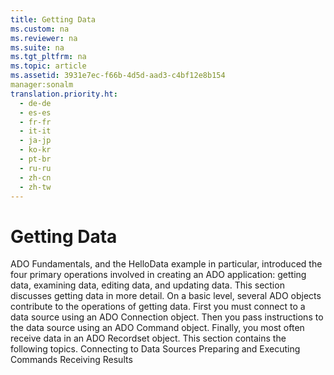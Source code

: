 ```yaml
---
title: Getting Data
ms.custom: na
ms.reviewer: na
ms.suite: na
ms.tgt_pltfrm: na
ms.topic: article
ms.assetid: 3931e7ec-f66b-4d5d-aad3-c4bf12e8b154
manager:sonalm
translation.priority.ht: 
  - de-de
  - es-es
  - fr-fr
  - it-it
  - ja-jp
  - ko-kr
  - pt-br
  - ru-ru
  - zh-cn
  - zh-tw
---
```

# Getting Data
<?xml version="1.0" encoding="utf-8"?>
<developerReferenceWithoutSyntaxDocument xmlns="http://ddue.schemas.microsoft.com/authoring/2003/5" xmlns:xlink="http://www.w3.org/1999/xlink" xmlns:xsi="http://www.w3.org/2001/XMLSchema-instance" xsi:schemaLocation="http://ddue.schemas.microsoft.com/authoring/2003/5 http://dduestorage.blob.core.windows.net/ddueschema/developer.xsd">
  <introduction>
    <para>
      <legacyLink xlink:href="d6a66928-e68f-4c38-b87a-838c5de50a28">ADO Fundamentals</legacyLink>, and the <legacyLink xlink:href="de4bcd56-dac2-45e6-95ab-9fd7f25878fc">HelloData</legacyLink> example in particular, introduced the four primary operations involved in creating an ADO application: getting data, examining data, editing data, and updating data. This section discusses getting data in more detail. </para>
    <para>On a basic level, several ADO objects contribute to the operations of getting data. First you must connect to a data source using an ADO <legacyBold>Connection</legacyBold> object. Then you pass instructions to the data source using an ADO <legacyBold>Command</legacyBold> object. Finally, you most often receive data in an ADO <legacyBold>Recordset</legacyBold> object. </para>
    <para>This section contains the following topics.  </para>
    <list class="bullet">
      <listItem>
        <para>             <legacyLink xlink:href="82770486-37bd-4c90-885f-6817a7c77ad7">Connecting to Data Sources</legacyLink>           </para>
      </listItem>
      <listItem>
        <para>             <legacyLink xlink:href="7448d9ee-7f4b-47e3-be54-2df8c9bbac32">Preparing and Executing Commands</legacyLink>           </para>
      </listItem>
      <listItem>
        <para>             <legacyLink xlink:href="791aa26e-7aae-477e-9f05-5cd46e1de095">Receiving Results</legacyLink>           </para>
      </listItem>
    </list>
  </introduction>
  <relatedTopics />
</developerReferenceWithoutSyntaxDocument>